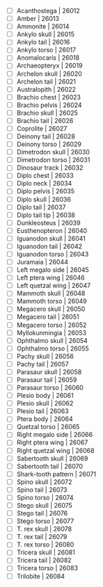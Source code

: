 - [ ] Acanthostega | 26012
- [ ] Amber | 26013
- [ ] Ammonite | 26014
- [ ] Ankylo skull | 26015
- [ ] Ankylo tail | 26016
- [ ] Ankylo torso | 26017
- [ ] Anomalocaris | 26018
- [ ] Archaeopteryx | 26019
- [ ] Archelon skull | 26020
- [ ] Archelon tail | 26021
- [ ] Australopith | 26022
- [ ] Brachio chest | 26023
- [ ] Brachio pelvis | 26024
- [ ] Brachio skull | 26025
- [ ] Brachio tail | 26026
- [ ] Coprolite | 26027
- [ ] Deinony tail | 26028
- [ ] Deinony torso | 26029
- [ ] Dimetrodon skull | 26030
- [ ] Dimetrodon torso | 26031
- [ ] Dinosaur track | 26032
- [ ] Diplo chest | 26033
- [ ] Diplo neck | 26034
- [ ] Diplo pelvis | 26035
- [ ] Diplo skull | 26036
- [ ] Diplo tail | 26037
- [ ] Diplo tail tip | 26038
- [ ] Dunkleosteus | 26039
- [ ] Eusthenopteron | 26040
- [ ] Iguanodon skull | 26041
- [ ] Iguanodon tail | 26042
- [ ] Iguanodon torso | 26043
- [ ] Juramaia | 26044
- [ ] Left megalo side | 26045
- [ ] Left ptera wing | 26046
- [ ] Left quetzal wing | 26047
- [ ] Mammoth skull | 26048
- [ ] Mammoth torso | 26049
- [ ] Megacero skull | 26050
- [ ] Megacero tail | 26051
- [ ] Megacero torso | 26052
- [ ] Myllokunmingia | 26053
- [ ] Ophthalmo skull | 26054
- [ ] Ophthalmo torso | 26055
- [ ] Pachy skull | 26056
- [ ] Pachy tail | 26057
- [ ] Parasaur skull | 26058
- [ ] Parasaur tail | 26059
- [ ] Parasaur torso | 26060
- [ ] Plesio body | 26061
- [ ] Plesio skull | 26062
- [ ] Plesio tail | 26063
- [ ] Ptera body | 26064
- [ ] Quetzal torso | 26065
- [ ] Right megalo side | 26066
- [ ] Right ptera wing | 26067
- [ ] Right quetzal wing | 26068
- [ ] Sabertooth skull | 26069
- [ ] Sabertooth tail | 26070
- [ ] Shark-tooth pattern | 26071
- [ ] Spino skull | 26072
- [ ] Spino tail | 26073
- [ ] Spino torso | 26074
- [ ] Stego skull | 26075
- [ ] Stego tail | 26076
- [ ] Stego torso | 26077
- [ ] T. rex skull | 26078
- [ ] T. rex tail | 26079
- [ ] T. rex torso | 26080
- [ ] Tricera skull | 26081
- [ ] Tricera tail | 26082
- [ ] Tricera torso | 26083
- [ ] Trilobite | 26084
